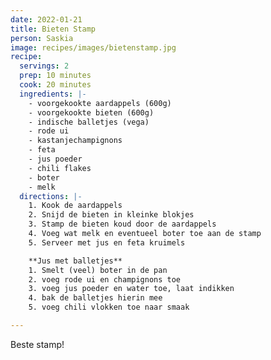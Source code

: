 ```yaml
---
date: 2022-01-21
title: Bieten Stamp
person: Saskia
image: recipes/images/bietenstamp.jpg
recipe:
  servings: 2
  prep: 10 minutes
  cook: 20 minutes
  ingredients: |-
    - voorgekookte aardappels (600g)
    - voorgekookte bieten (600g)
    - indische balletjes (vega)
    - rode ui
    - kastanjechampignons
    - feta
    - jus poeder
    - chili flakes
    - boter
    - melk
  directions: |-
    1. Kook de aardappels
    2. Snijd de bieten in kleinke blokjes
    3. Stamp de bieten koud door de aardappels
    4. Voeg wat melk en eventueel boter toe aan de stamp
    5. Serveer met jus en feta kruimels

    **Jus met balletjes**
    1. Smelt (veel) boter in de pan
    2. voeg rode ui en champignons toe
    3. voeg jus poeder en water toe, laat indikken
    4. bak de balletjes hierin mee
    5. voeg chili vlokken toe naar smaak

---
```


Beste stamp!
